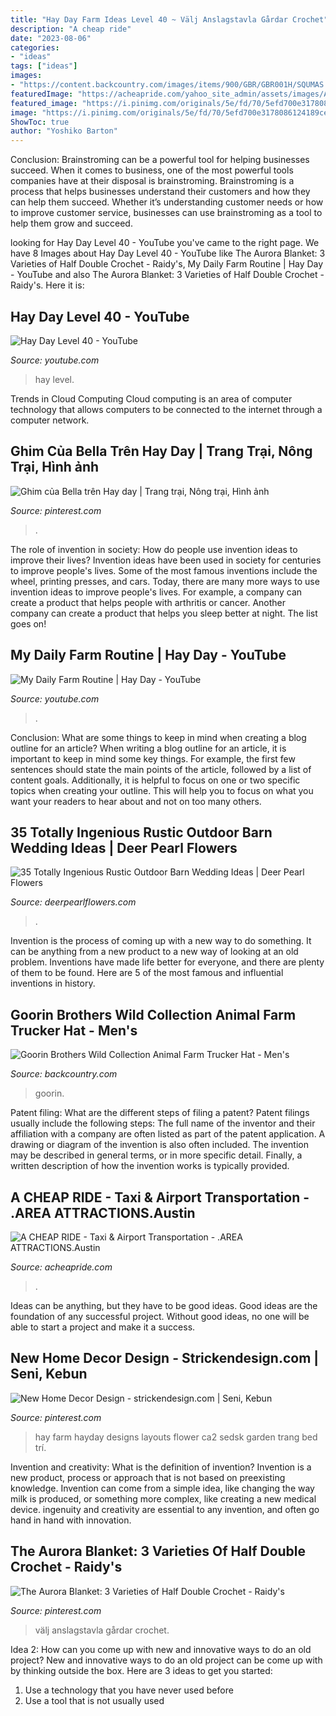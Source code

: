 ```yaml
---
title: "Hay Day Farm Ideas Level 40 ~ Välj Anslagstavla Gårdar Crochet"
description: "A cheap ride"
date: "2023-08-06"
categories:
- "ideas"
tags: ["ideas"]
images:
- "https://content.backcountry.com/images/items/900/GBR/GBR001H/SQUMAS.jpg"
featuredImage: "https://acheapride.com/yahoo_site_admin/assets/images/A_Cheap_Ride_-_Web_Site_Photos_-_Bass_Concert_Hall_-_09-11.241194639_std.jpg"
featured_image: "https://i.pinimg.com/originals/5e/fd/70/5efd700e3178086124189ce709275ac5.jpg"
image: "https://i.pinimg.com/originals/5e/fd/70/5efd700e3178086124189ce709275ac5.jpg"
ShowToc: true
author: "Yoshiko Barton"
---
```



Conclusion: Brainstroming can be a powerful tool for helping businesses succeed.
When it comes to business, one of the most powerful tools companies have at their disposal is brainstroming. Brainstroming is a process that helps businesses understand their customers and how they can help them succeed. Whether it’s understanding customer needs or how to improve customer service, businesses can use brainstroming as a tool to help them grow and succeed.

	

		
looking for Hay Day Level 40 - YouTube you've came to the right page. We have 8 Images about Hay Day Level 40 - YouTube like The Aurora Blanket: 3 Varieties of Half Double Crochet - Raidy&#039;s, My Daily Farm Routine | Hay Day - YouTube and also The Aurora Blanket: 3 Varieties of Half Double Crochet - Raidy&#039;s. Here it is:
		
    
## Hay Day Level 40 - YouTube

<img loading=lazy src="https://i.ytimg.com/vi/8-yDN6GuCjA/maxresdefault.jpg" onerror="this.onerror=null;this.src='https://tse2.mm.bing.net/th?id=OIP.7N-eN81zHpSG3HmwkwAZLwHaEK&amp;pid=15.1';" alt="Hay Day Level 40 - YouTube">

_Source: youtube.com_

>hay level. 

	

Trends in Cloud Computing
Cloud computing is an area of computer technology that allows computers to be connected to the internet through a computer network.

    
## Ghim Của Bella Trên Hay Day | Trang Trại, Nông Trại, Hình ảnh

<img loading=lazy src="https://i.pinimg.com/736x/b8/c6/cc/b8c6cc9c7849dadfaa87b68910b05706.jpg" onerror="this.onerror=null;this.src='https://tse4.mm.bing.net/th?id=OIP.cFX6pHi2tWMr7ysF2-D-WwHaD4&amp;pid=15.1';" alt="Ghim của Bella trên Hay day | Trang trại, Nông trại, Hình ảnh">

_Source: pinterest.com_

>. 

	

The role of invention in society: How do people use invention ideas to improve their lives?
Invention ideas have been used in society for centuries to improve people's lives. Some of the most famous inventions include the wheel, printing presses, and cars. Today, there are many more ways to use invention ideas to improve people's lives. For example, a company can create a product that helps people with arthritis or cancer. Another company can create a product that helps you sleep better at night. The list goes on!

    
## My Daily Farm Routine | Hay Day - YouTube

<img loading=lazy src="https://i.ytimg.com/vi/qtLyTMSd2Nc/maxresdefault.jpg" onerror="this.onerror=null;this.src='https://tse1.mm.bing.net/th?id=OIP.xFfowH-oIICD4J4y9P5l9QHaEK&amp;pid=15.1';" alt="My Daily Farm Routine | Hay Day - YouTube">

_Source: youtube.com_

>. 

	

Conclusion: What are some things to keep in mind when creating a blog outline for an article?
When writing a blog outline for an article, it is important to keep in mind some key things. For example, the first few sentences should state the main points of the article, followed by a list of content goals. Additionally, it is helpful to focus on one or two specific topics when creating your outline. This will help you to focus on what you want your readers to hear about and not on too many others.

    
## 35 Totally Ingenious Rustic Outdoor Barn Wedding Ideas | Deer Pearl Flowers

<img loading=lazy src="https://www.deerpearlflowers.com/wp-content/uploads/2015/08/Wedding-Ideas-Set-in-the-Outdoor-Rustic-Barn-Wedding.jpg" onerror="this.onerror=null;this.src='https://tse2.mm.bing.net/th?id=OIP.Z7jOi_JUTDzk_L50W6E97gHaLH&amp;pid=15.1';" alt="35 Totally Ingenious Rustic Outdoor Barn Wedding Ideas | Deer Pearl Flowers">

_Source: deerpearlflowers.com_

>. 

	

Invention is the process of coming up with a new way to do something. It can be anything from a new product to a new way of looking at an old problem. Inventions have made life better for everyone, and there are plenty of them to be found. Here are 5 of the most famous and influential inventions in history.

    
## Goorin Brothers Wild Collection Animal Farm Trucker Hat - Men&#039;s

<img loading=lazy src="https://content.backcountry.com/images/items/900/GBR/GBR001H/SQUMAS.jpg" onerror="this.onerror=null;this.src='https://tse1.mm.bing.net/th?id=OIP.mYtqbNOuSBbH7Riy5q0FbgHaHa&amp;pid=15.1';" alt="Goorin Brothers Wild Collection Animal Farm Trucker Hat - Men&#039;s">

_Source: backcountry.com_

>goorin. 

	

Patent filing: What are the different steps of filing a patent?
Patent filings usually include the following steps: 
The full name of the inventor and their affiliation with a company are often listed as part of the patent application. A drawing or diagram of the invention is also often included. The invention may be described in general terms, or in more specific detail. Finally, a written description of how the invention works is typically provided.

    
## A CHEAP RIDE - Taxi &amp; Airport Transportation - .AREA ATTRACTIONS.Austin

<img loading=lazy src="https://acheapride.com/yahoo_site_admin/assets/images/A_Cheap_Ride_-_Web_Site_Photos_-_Bass_Concert_Hall_-_09-11.241194639_std.jpg" onerror="this.onerror=null;this.src='https://tse3.mm.bing.net/th?id=OIP.TlrDILiZ3p47LH9p77VxPQAAAA&amp;pid=15.1';" alt="A CHEAP RIDE - Taxi &amp; Airport Transportation - .AREA ATTRACTIONS.Austin">

_Source: acheapride.com_

>. 

	

Ideas can be anything, but they have to be good ideas. Good ideas are the foundation of any successful project. Without good ideas, no one will be able to start a project and make it a success.

    
## New Home Decor Design - Strickendesign.com | Seni, Kebun

<img loading=lazy src="https://i.pinimg.com/originals/6c/72/b1/6c72b1476fdc5c5af55dfa15b6770c9a.jpg" onerror="this.onerror=null;this.src='https://tse4.mm.bing.net/th?id=OIP.Ur0yW4zG3SoMQtI6ndGqbwHaEr&amp;pid=15.1';" alt="New Home Decor Design - strickendesign.com | Seni, Kebun">

_Source: pinterest.com_

>hay farm hayday designs layouts flower ca2 sedsk garden trang bed trí. 

	

Invention and creativity: What is the definition of invention?
Invention is a new product, process or approach that is not based on preexisting knowledge. Invention can come from a simple idea, like changing the way milk is produced, or something more complex, like creating a new medical device. ingenuity and creativity are essential to any invention, and often go hand in hand with innovation.

    
## The Aurora Blanket: 3 Varieties Of Half Double Crochet - Raidy&#039;s

<img loading=lazy src="https://i.pinimg.com/originals/5e/fd/70/5efd700e3178086124189ce709275ac5.jpg" onerror="this.onerror=null;this.src='https://tse3.mm.bing.net/th?id=OIP.F6o9O7XtRj1yiwyBW4PzNAHaEK&amp;pid=15.1';" alt="The Aurora Blanket: 3 Varieties of Half Double Crochet - Raidy&#039;s">

_Source: pinterest.com_

>välj anslagstavla gårdar crochet. 

	

Idea 2: How can you come up with new and innovative ways to do an old project?
New and innovative ways to do an old project can be come up with by thinking outside the box. Here are 3 ideas to get you started: 
1. Use a technology that you have never used before 
2. Use a tool that is not usually used 


